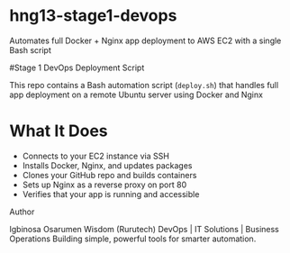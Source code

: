 # hng13-stage1-devops
Automates full Docker + Nginx app deployment to AWS EC2 with a single Bash script

#Stage 1 DevOps Deployment Script

This repo contains a Bash automation script (`deploy.sh`) that handles full app deployment on a remote Ubuntu server using Docker and Nginx

# What It Does
- Connects to your EC2 instance via SSH  
- Installs Docker, Nginx, and updates packages  
- Clones your GitHub repo and builds containers  
- Sets up Nginx as a reverse proxy on port 80  
- Verifies that your app is running and accessible  

Author

Igbinosa Osarumen Wisdom (Rurutech)
DevOps | IT Solutions | Business Operations
Building simple, powerful tools for smarter automation.
